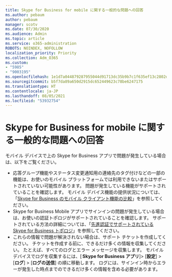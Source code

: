 ```yaml
---
title: Skype for Business for mobile に関する一般的な問題への回答
ms.author: pebaum
author: pebaum
manager: scotv
ms.date: 07/30/2020
ms.audience: Admin
ms.topic: article
ms.service: o365-administration
ROBOTS: NOINDEX, NOFOLLOW
localization_priority: Priority
ms.collection: Adm_O365
ms.custom:
- "5985"
- "9003195"
ms.openlocfilehash: 1e1d7a044879287955044d91713dc35b9b7c1f635ef13c2802dbb09a36058442
ms.sourcegitcommit: b5f7da89a650d2915dc652449623c78be6247175
ms.translationtype: HT
ms.contentlocale: ja-JP
ms.lasthandoff: 08/05/2021
ms.locfileid: "53932754"
---
```

# <a name="answers-to-common-issues-with-skype-for-business-for-mobile"></a>Skype for Business for mobile に関する一般的な問題への回答

モバイル デバイスで上の Skype for Business アプリで問題が発生している場合は、以下をご覧ください。

- 応答グループ機能やステータス変更通知用の連絡先のタグ付けなどの一部の機能は、お使いのモバイル プラットフォームでは利用できないまたはサポートされていない可能性があります。 問題が発生している機能がサポートされていることを確認します。 モバイル デバイス機能の提供状況については、「[Skype for Business のモバイル クライアント機能の比較](https://technet.microsoft.com/library/Dn951412.aspx)」を参照してください。
- Skype for Business Mobile アプリでサインインの問題が発生している場合は、お使いの認証トポロジがサポートされていることを確認します。 サポートされている方法の詳細については、「[先進認証でサポートされている Skype for Business トポロジ](https://docs.microsoft.com/skypeforbusiness/plan-your-deployment/modern-authentication/topologies-supported)」を参照してください。  
- これらの情報で問題が解決されない場合は、サポート チケットを作成してください。 チケットを作成する前に、できるだけ多くの情報を収集してください。 たとえば、すべてのログとエラー メッセージを収集します。 モバイル デバイスでログを収集するには、[ **Skype for Business アプリ**]>  [**設定**] >  [**ログ**] >  [**ログの送信**] の順に移動します。 ログには、サインイン時からエラーが発生した時点までのできるだけ多くの情報を含める必要があります。
